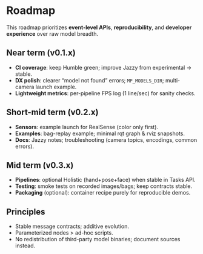 # Roadmap

This roadmap prioritizes **event-level APIs**, **reproducibility**, and **developer experience** over raw model breadth.

## Near term (v0.1.x)
- **CI coverage**: keep Humble green; improve Jazzy from experimental → stable.
- **DX polish**: clearer “model not found” errors; `MP_MODELS_DIR`; multi-camera launch example.
- **Lightweight metrics**: per-pipeline FPS log (1 line/sec) for sanity checks.

## Short-mid term (v0.2.x)
- **Sensors**: example launch for RealSense (color only first).
- **Examples**: bag-replay example; minimal rqt graph & rviz snapshots.
- **Docs**: Jazzy notes; troubleshooting (camera topics, encodings, common errors).

## Mid term (v0.3.x)
- **Pipelines**: optional Holistic (hand+pose+face) when stable in Tasks API.
- **Testing**: smoke tests on recorded images/bags; keep contracts stable.
- **Packaging** (optional): container recipe purely for reproducible demos.

## Principles
- Stable message contracts; additive evolution.
- Parameterized nodes > ad-hoc scripts.
- No redistribution of third-party model binaries; document sources instead.
